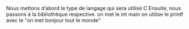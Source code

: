 Nous mettons d’abord le type de langage qui sera utilisé C
Ensuite, nous passons à la bibliothèque respective.
on met le int main on utilise le printf avec le "on met bonjour tout le monde"
